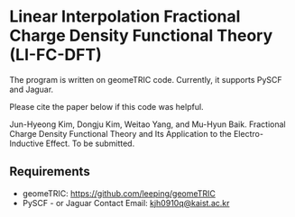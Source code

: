 # Linear Interpolation Fractional Charge Density Functional Theory (LI-FC-DFT)
The program is written on geomeTRIC code. Currently, it supports PySCF and Jaguar.

Please cite the paper below if this code was helpful.

Jun-Hyeong Kim, Dongju Kim, Weitao Yang, and Mu-Hyun Baik. Fractional Charge Density Functional Theory and Its Application to the Electro-Inductive Effect. To be submitted.

## Requirements
- geomeTRIC: https://github.com/leeping/geomeTRIC
- PySCF - <a herf="https://pyscf.org/"> or Jaguar
Contact Email: kjh0910q@kaist.ac.kr
